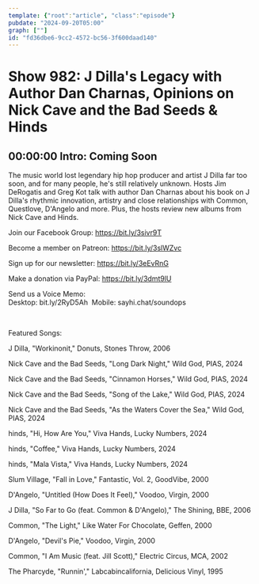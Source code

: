 ```yaml
---
template: {"root":"article", "class":"episode"}
pubdate: "2024-09-20T05:00"
graph: [""]
id: "fd36dbe6-9cc2-4572-bc56-3f600daad140"
---
```






# Show 982: J Dilla's Legacy with Author Dan Charnas, Opinions on Nick Cave and the Bad Seeds & Hinds



## 00:00:00 Intro: Coming Soon

The music world lost legendary hip hop producer and artist J Dilla far too soon, and for many people, he's still relatively unknown. Hosts Jim DeRogatis and Greg Kot talk with author Dan Charnas about his book on J Dilla's rhythmic innovation, artistry and close relationships with Common, Questlove, D'Angelo and more. Plus, the hosts review new albums from Nick Cave and Hinds.




Join our Facebook Group: https://bit.ly/3sivr9T

Become a member on Patreon: https://bit.ly/3slWZvc

Sign up for our newsletter: https://bit.ly/3eEvRnG

Make a donation via PayPal: https://bit.ly/3dmt9lU

Send us a Voice Memo: Desktop: bit.ly/2RyD5Ah  Mobile: sayhi.chat/soundops

 

Featured Songs:

J Dilla, "Workinonit," Donuts, Stones Throw, 2006

Nick Cave and the Bad Seeds, "Long Dark Night," Wild God, PIAS, 2024

Nick Cave and the Bad Seeds, "Cinnamon Horses," Wild God, PIAS, 2024

Nick Cave and the Bad Seeds, "Song of the Lake," Wild God, PIAS, 2024

Nick Cave and the Bad Seeds, "As the Waters Cover the Sea," Wild God, PIAS, 2024

hinds, "Hi, How Are You," Viva Hands, Lucky Numbers, 2024

hinds, "Coffee," Viva Hands, Lucky Numbers, 2024

hinds, "Mala Vista," Viva Hands, Lucky Numbers, 2024

Slum Village, "Fall in Love," Fantastic, Vol. 2, GoodVibe, 2000

D'Angelo, "Untitled (How Does It Feel)," Voodoo, Virgin, 2000

J Dilla, "So Far to Go (feat. Common &amp; D'Angelo)," The Shining, BBE, 2006

Common, "The Light," Like Water For Chocolate, Geffen, 2000

D'Angelo, "Devil's Pie," Voodoo, Virgin, 2000

Common, "I Am Music (feat. Jill Scott)," Electric Circus, MCA, 2002

The Pharcyde, "Runnin'," Labcabincalifornia, Delicious Vinyl, 1995